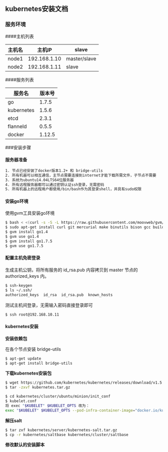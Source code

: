 ## kubernetes安装文档
### 服务环境

####主机列表

| 主机名   | 主机IP         | slave        |
| ----- | ------------ | ------------ |
| node1 | 192.168.1.10 | master/slave |
| node2 | 192.168.1.11 | slave        |

####服务列表

| 服务名        | 版本号    |
| ---------- | ------ |
| go         | 1.7.5  |
| kubernetes | 1.5.6  |
| etcd       | 2.3.1  |
| flanneld   | 0.5.5  |
| docker     | 1.12.5 |



###安装步骤

#### 服务器准备

```Bash
1. 节点已经安装了docker版本1.2+ 和 bridge-utils
2. 所有机器可以相互通信，主节点需要连接到internet才能下载所需文件，子节点不需要
3. 系统为ubuntu14.04LTS64位服务器
4. 所有远程服务器都可以通过密钥认证ssh登录，无需密码
5. 所有机器上的远程用户都使用/bin/bash作为其登录shell，并具有sudo权限
```

#### 安装go环境

使用gvm工具安装go环境

```Bash
$ bash < <(curl -s -S -L https://raw.githubusercontent.com/moovweb/gvm/master/binscripts/gvm-installer)  #如果使用zsh请将 bash 改为 zsh
$ sudo apt-get install curl git mercurial make binutils bison gcc build-essential                        #安装服务依赖
$ gvm install go1.4                                                                                      #需要先安装go1.4版本
$ gvm use go1.4                                                                                          #使用go1.4版本
$ gvm install go1.7.5                                                                                    #升级go版本到1.7.5
$ gvm use go1.7.5   
```

#### 配置主机免密登录

生成主机公钥，将所有服务的 id_rsa.pub 内容拷贝到 master 节点的 authorized_keys 内。

```Bash
$ ssh-keygen
$ ls ~/.ssh/
authorized_keys  id_rsa  id_rsa.pub  known_hosts
```

测试主机间登录，无需输入密码直接登录即可

```Bash
$ ssh root@192.168.10.11
```

#### kubernetes安装

**安装依赖包**

在各个节点安装 bridge-utils

```Bash
$ apt-get update
$ apt-get install bridge-utils
```

**下载kubernetes安装包**

```Bash
$ wget https://github.com/kubernetes/kubernetes/releases/download/v1.5.6/kubernetes.tar.gz
$ tar -zxvf kubernetes.tar.gz
```

```Bash
$ cd kubernetes/cluster/ubuntu/minion/init_conf
$ kubelet.conf
将 exec "$KUBELET" $KUBELET_OPTS 改为：
exec "$KUBELET" $KUBELET_OPTS --pod-infra-container-image="docker.io/kubernetes/pause"
```

**解压salt**

```Bash
$ tar zxf kubernetes/server/kubernetes-salt.tar.gz
$ cp -r kubernetes/saltbase kubernetes/cluster/saltbase
```

**修改默认的安装脚本**

